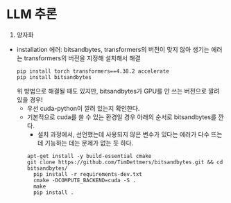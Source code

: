 # LLM 추론
   
1. 양자화
- installation 에러: bitsandbytes, transformers의 버전이 맞지 않아 생기는 에러는 transformers의 버전을 지정해 설치해서 해결
   ```
   pip install torch transformers==4.38.2 accelerate
   pip install bitsandbytes
   ```
  위 방법으로 해결될 때도 있지만, bitsandbytes가 GPU를 안 쓰는 버전으로 깔려 있을 경우!
  - 우선 cuda-python이 깔려 있는지 확인한다.
  - 기본적으로 cuda를 쓸 수 있는 환경일 경우 아래의 순서로 bitsandbytes를 깐다.
       - 설치 과정에서, 선언했는데 사용되지 않은 변수가 있다는 에러가 다수 뜨는데 기능하는 데는 문제가 없는 듯 하다.
    ```
    apt-get install -y build-essential cmake
    git clone https://github.com/TimDettmers/bitsandbytes.git && cd bitsandbytes/
      pip install -r requirements-dev.txt
      cmake -DCOMPUTE_BACKEND=cuda -S .
      make
      pip install .
    ```
